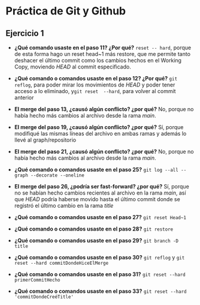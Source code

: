 # Práctica de Git y Github

## Ejercicio 1

- **¿Qué comando usaste en el paso 11? ¿Por qué?**
`reset -- hard`, porque de esta forma hago un reset head~1 más restore, que me permite tanto deshacer el último 
commit como los cambios hechos en el Working Copy, moviendo *HEAD* al commit especificado.

- **¿Qué comando o comandos usaste en el paso 12? ¿Por qué?**
`git reflog`, para poder mirar los movimientos de *HEAD* y poder tener acceso a lo eliminado, y`git reset 
--hard`, para volver al commit anterior

- **El merge del paso 13, ¿causó algún conflicto? ¿por qué?**
No, porque no había hecho más cambios al archivo desde la rama *main*.

- **El merge del paso 19, ¿causó algún conflicto? ¿por qué?**
Sí, porque modifiqué las mismas líneas del archivo en ambas ramas y además lo llevé al graph/repositorio

- **El merge del paso 21, ¿causó algún conflicto? ¿por qué?**
No, porque no había hecho más cambios al archivo desde la rama *main*.

- **¿Qué comando o comandos usaste en el paso 25?**
`git log --all --graph --decorate --oneline`

- **El merge del paso 26,  ¿podría ser fast-forward? ¿por qué?**
Sí, porque no se habían hecho cambios recientes al archivo en la rama *main*, así que *HEAD* podría haberse 
movido hasta el último commit donde se registró  el último cambio en la rama *title*

- **¿Qué comando o comandos usaste en el paso 27?**
`git reset Head~1`

- **¿Qué comando o comandos usaste en el paso 28?**
`git restore`

- **¿Qué comando o comandos usaste en el paso 29?**
`git branch -D title`

- **¿Qué comando o comandos usaste en el paso 30?**
`git reflog` y `git reset --hard commitDondeHiceElMerge`

- **¿Qué comando o comandos usaste en el paso 31?**
`git reset --hard primerCommitHecho`

- **¿Qué comando o comandos usaste en el paso 33?**
`git reset --hard 'commitDondeCreéTitle'`
